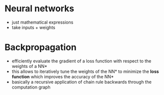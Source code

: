 # Neural networks
* just mathematical expressions
* take inputs + weights

# Backpropagation
* efficiently evaluate the gradient of a loss function with respect to the weights of a NN*
* this allows to iteratively tune the weights of the NN* to minimize the **loss function** which improves the accuracy of the NN*
* basically a recursive application of chain rule backwards through the computation graph
